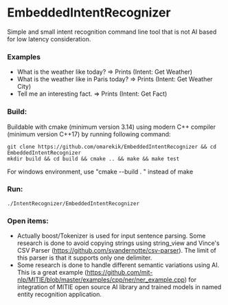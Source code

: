 # EmbeddedIntentRecognizer
Simple and small intent recognition command line tool that is not AI based for low latency consideration.

### Examples
* What is the weather like today? => Prints (Intent: Get Weather)
* What is the weather like in Paris today? => Prints (Intent: Get Weather City)
* Tell me an interesting fact. => Prints (Intent: Get Fact)

### Build:
Buildable with cmake (minimum version 3.14) using modern C++ compiler (minimum version C++17) by running following command:
```
git clone https://github.com/omarekik/EmbeddedIntentRecognizer && cd EmbeddedIntentRecognizer
mkdir build && cd build && cmake .. && make && make test
```
For windows environment, use "cmake --build . " instead of make
### Run:
```
./IntentRecognizer/EmbeddedIntentRecognizer
```

### Open items:
* Actually boost/Tokenizer is used for input sentence parsing. Some research is done to avoid copying strings using string_view and Vince's CSV Parser (https://github.com/svandernotte/csv-parser). The limit of this parser is that it supports only one delimiter. 
* Some research is done to handle different semantic variations using AI. This is a great example (https://github.com/mit-nlp/MITIE/blob/master/examples/cpp/ner/ner_example.cpp) for integration of MITIE open source AI library and trained models in named entity recognition application.